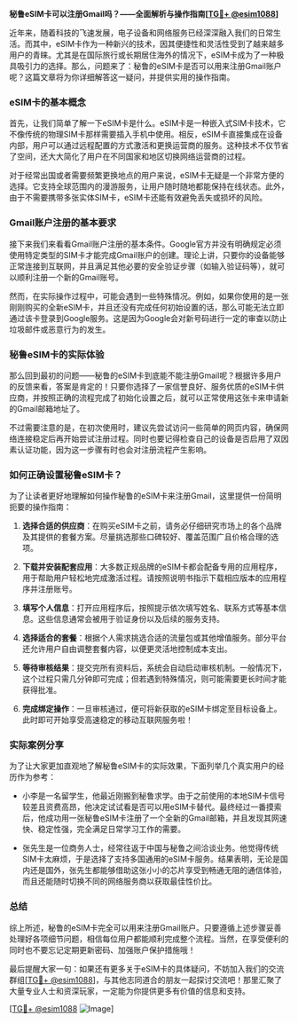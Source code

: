 **秘鲁eSIM卡可以注册Gmail吗？——全面解析与操作指南[[TG💪+ @esim1088](https://t.me/s/esim1088)]**

近年来，随着科技的飞速发展，电子设备和网络服务已经深深融入我们的日常生活。而其中，eSIM卡作为一种新兴的技术，因其便捷性和灵活性受到了越来越多用户的青睐。尤其是在国际旅行或长期居住海外的情况下，eSIM卡成为了一种极具吸引力的选择。那么，问题来了：秘鲁的eSIM卡是否可以用来注册Gmail账户呢？这篇文章将为你详细解答这一疑问，并提供实用的操作指南。

### eSIM卡的基本概念

首先，让我们简单了解一下eSIM卡是什么。eSIM卡是一种嵌入式SIM卡技术，它不像传统的物理SIM卡那样需要插入手机中使用。相反，eSIM卡直接集成在设备内部，用户可以通过远程配置的方式激活和更换运营商的服务。这种技术不仅节省了空间，还大大简化了用户在不同国家和地区切换网络运营商的过程。

对于经常出国或者需要频繁更换地点的用户来说，eSIM卡无疑是一个非常方便的选择。它支持全球范围内的漫游服务，让用户随时随地都能保持在线状态。此外，由于不需要携带多张实体SIM卡，eSIM卡还能有效避免丢失或损坏的风险。

### Gmail账户注册的基本要求

接下来我们来看看Gmail账户注册的基本条件。Google官方并没有明确规定必须使用特定类型的SIM卡才能完成Gmail账户的创建。理论上讲，只要你的设备能够正常连接到互联网，并且满足其他必要的安全验证步骤（如输入验证码等），就可以顺利注册一个新的Gmail账号。

然而，在实际操作过程中，可能会遇到一些特殊情况。例如，如果你使用的是一张刚刚购买的全新eSIM卡，并且还没有完成任何初始设置的话，那么可能无法立即通过该卡登录到Google服务。这是因为Google会对新号码进行一定的审查以防止垃圾邮件或恶意行为的发生。

### 秘鲁eSIM卡的实际体验

那么回到最初的问题——秘鲁的eSIM卡到底能不能注册Gmail呢？根据许多用户的反馈来看，答案是肯定的！只要你选择了一家信誉良好、服务优质的eSIM卡供应商，并按照正确的流程完成了初始化设置之后，就可以正常使用这张卡来申请新的Gmail邮箱地址了。

不过需要注意的是，在初次使用时，建议先尝试访问一些简单的网页内容，确保网络连接稳定后再开始尝试注册过程。同时也要记得检查自己的设备是否启用了双因素认证功能，因为这一步骤有时也会对注册流程产生影响。

### 如何正确设置秘鲁eSIM卡？

为了让读者更好地理解如何操作秘鲁的eSIM卡来注册Gmail，这里提供一份简明扼要的操作指南：

1. **选择合适的供应商**：在购买eSIM卡之前，请务必仔细研究市场上的各个品牌及其提供的套餐方案。尽量挑选那些口碑较好、覆盖范围广且价格合理的选项。
   
2. **下载并安装配套应用**：大多数正规品牌的eSIM卡都会配备专用的应用程序，用于帮助用户轻松地完成激活过程。请按照说明书指示下载相应版本的应用程序并注册账号。

3. **填写个人信息**：打开应用程序后，按照提示依次填写姓名、联系方式等基本信息。这些信息通常会被用于验证身份以及后续的服务支持。

4. **选择适合的套餐**：根据个人需求挑选合适的流量包或其他增值服务。部分平台还允许用户自由调整套餐内容，以便更灵活地控制成本支出。

5. **等待审核结果**：提交完所有资料后，系统会自动启动审核机制。一般情况下，这个过程只需几分钟即可完成；但若遇到特殊情况，则可能需要更长时间才能获得批准。

6. **完成绑定操作**：一旦审核通过，便可将新获取的eSIM卡绑定至目标设备上。此时即可开始享受高速稳定的移动互联网服务啦！

### 实际案例分享

为了让大家更加直观地了解秘鲁eSIM卡的实际效果，下面列举几个真实用户的经历作为参考：

- 小李是一名留学生，他最近刚搬到秘鲁求学。由于之前使用的本地SIM卡信号较差且资费高昂，他决定试试看是否可以用eSIM卡替代。最终经过一番摸索后，他成功用一张秘鲁eSIM卡注册了一个全新的Gmail邮箱，并且发现其网速快、稳定性强，完全满足日常学习工作的需要。

- 张先生是一位商务人士，经常往返于中国与秘鲁之间洽谈业务。他觉得传统SIM卡太麻烦，于是选择了支持多国通用的eSIM卡服务。结果表明，无论是国内还是国外，张先生都能够借助这张小小的芯片享受到畅通无阻的通信体验，而且还能随时切换不同的网络服务商以获取最佳性价比。

### 总结

综上所述，秘鲁的eSIM卡完全可以用来注册Gmail账户。只要遵循上述步骤妥善处理好各项细节问题，相信每位用户都能顺利完成整个流程。当然，在享受便利的同时也不要忘记定期更新密码、加强账户保护措施哦！

最后提醒大家一句：如果还有更多关于eSIM卡的具体疑问，不妨加入我们的交流群组[[TG💪+ @esim1088](https://t.me/s/esim1088)]，与其他志同道合的朋友一起探讨交流吧！那里汇聚了大量专业人士和资深玩家，一定能为你提供更多有价值的信息和支持。

[[TG💪+ @esim1088](https://t.me/s/esim1088) ![Image](https://i.postimg.cc/4NQfJmqS/Snipaste-2025-05-13-00-14-12.png)]